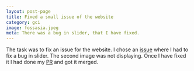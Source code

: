 ```yaml
---
layout: post-page
title: Fixed a small issue of the website
category: gci
image: fossasia.jpeg
meta: There was a bug in slider, that I have fixed.
---
```


The task was to fix an issue for the website. I chose an <a href="https://github.com/fossasia/gci16.fossasia.org/issues/151#event-881175826">issue</a>
 where I had to fix a bug in slider. The second image was not displaying. Once I have fixed it I had done my <a href="https://github.com/fossasia/gci16.fossasia.org/pull/161">PR</a> and got it merged.
